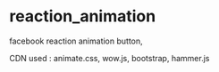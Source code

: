 # reaction_animation
facebook reaction animation button,

CDN used : animate.css, wow.js, bootstrap, hammer.js
